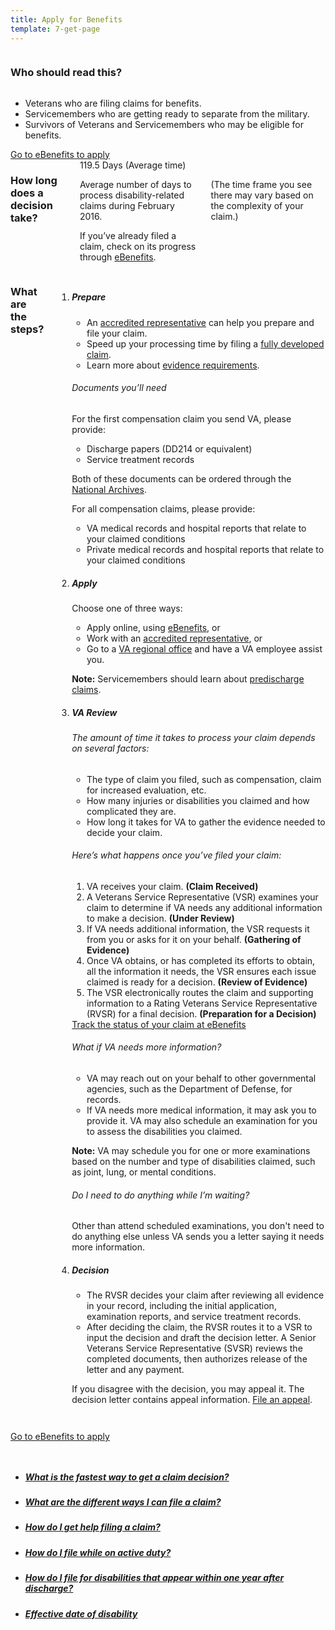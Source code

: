 ```yaml
---
title: Apply for Benefits
template: 7-get-page
---
```


<div class="main interior" role="main" markdown="0">
<div class="section one" markdown="0">
<div class="row" markdown="0">
<div class="small-12 columns"  markdown="1">

### Who should read this?

</div>

<div class="small-12 medium-8 columns"  markdown="1">

- Veterans who are filing claims for benefits.
- Servicemembers who are getting ready to separate from the military.
- Survivors of Veterans and Servicemembers who may be eligible for benefits.

</div>

<div class="small-12 medium-4 columns actions">
<a class="usa-button-primary va-button-primary" href="https://www.ebenefits.va.gov/ebenefits/homepage">Go to eBenefits to apply</a>
</div>

</div>
</div>

<div class="row" markdown="0">
<div class="small-12 columns"  markdown="1">

### How long does a decision take?

<div class="row" markdown="0">
<div class="small-12 medium-3 columns"  markdown="0">

<div class="card information" markdown="0">
<span class="number" markdown="0">119.5</span>
<span class="description" markdown="0">Days</span>
<span class="heading" markdown="0">(Average time)</span>

</div>

</div>

<div class="small-12 medium-9 columns">

<div class="info-block" markdown="1">

Average number of days to process disability-related claims during February 2016.

If you’ve already filed a claim, check on its progress through [eBenefits](https://www.ebenefits.va.gov/ebenefits/about/feature?feature=compensation-pension-claim-status).

</div>

<div class="disclaimer minimal" markdown="1">

(The time frame you see there may vary based on the complexity of your claim.)

</div>

</div>
</div>
</div>

<div class="row" markdown="0">
<div class="small-12 columns divider margin top"  markdown="1">

### What are the steps?

<ol class="process">
<li class="step one wow fadeIn animated">

<div markdown="1">

##### Prepare

- An [accredited representative](/disability-benefits/apply-for-benefits/help/index.html) can help you prepare and file your claim.
- Speed up your processing time by filing a [fully developed claim](/disability-benefits/claims-process/claim-types/fully-developed-claim/).
- Learn more about [evidence requirements](/disability-benefits/claims-process/evidence/).

</div>

<div class="feature" markdown="1">

###### Documents you’ll need

For the first compensation claim you send VA, please provide:

- Discharge papers (DD214 or equivalent)
- Service treatment records

Both of these documents can be ordered through the [National Archives]( https://www.archives.gov/veterans/military-service-records/).

For all compensation claims, please provide:

- VA medical records and hospital reports that relate to your claimed conditions
- Private medical records and hospital reports that relate to your claimed conditions

</div>

</li>

<li class="step two wow fadeIn animated">

<div markdown="1">

##### Apply

Choose one of three ways:

- Apply online, using [eBenefits]( https://www.ebenefits.va.gov/ebenefits/about/feature?feature=disability-compensation), or
- Work with an [accredited representative](/disability-benefits/apply-for-benefits/help/index.html), or
- Go to a [VA regional office](http://www.benefits.va.gov/benefits/offices.asp) and have a VA employee assist you.

**Note:** Servicemembers should learn about [predischarge claims](/disability-benefits/claims-process/claim-types/predischarge-claim/).

</div>

</li>

<li class="step three wow fadeIn animated">

<div markdown="1">

##### VA Review

###### The amount of time it takes to process your claim depends on several factors:

- The type of claim you filed, such as compensation, claim for increased evaluation, etc.
- How many injuries or disabilities you claimed and how complicated they are.
- How long it takes  for VA to gather the evidence needed to decide your claim.

</div>


<div class="feature" markdown="1">

###### Here’s what happens once you’ve filed your claim:

1. VA receives your claim. **(Claim Received)**
2. A Veterans Service Representative (VSR) examines your claim to determine if VA needs any additional information to make a decision. **(Under Review)**
3. If VA needs additional information, the VSR requests it from you or asks for it on your behalf. **(Gathering of Evidence)**
4. Once VA obtains, or has completed its efforts to obtain, all the information it needs, the VSR ensures each issue claimed is ready for a decision.
**(Review of Evidence)**
5. The VSR electronically routes the claim and supporting information to a Rating Veterans Service Representative (RVSR) for a final decision. **(Preparation for a Decision)**

</div>

<div class="actions">
<a target="_blank" href="https://www.ebenefits.va.gov/ebenefits/about/feature?feature=disability-compensation" class="usa-button-primary">Track the status of your claim at eBenefits</a>
</div>

<div markdown="1">

###### What if VA needs more information?

- VA may reach out on your behalf to other governmental agencies, such as the Department of Defense, for records.
- If VA needs more medical information, it may ask you to provide it. VA may also schedule an examination for you to assess the disabilities you claimed.

**Note:**  VA may schedule you for one or more examinations based on the number and type of disabilities claimed, such as joint, lung, or mental conditions.

###### Do I need to do anything while I’m waiting?

Other than attend scheduled examinations, you don't need to do anything else unless VA sends you a letter saying it needs more information.

</div>

</li>

<li class="step last four wow fadeIn animated">

<div markdown="1">

##### Decision

- The RVSR decides your claim after reviewing all evidence in your record, including the initial application, examination reports, and service treatment records.
- After deciding the claim, the RVSR routes it to a VSR to input the decision and draft the decision letter. A Senior Veterans Service Representative (SVSR) reviews the completed documents, then authorizes release of the letter and any payment.

If you disagree with the decision, you may appeal it. The decision letter contains appeal information. [File an appeal](/disability-benefits/claims-appeal/).

</div>

</li>

</ol>

</div>
</div>
</div>
</div>

<div class="section start" markdown="0">
<div class="action" markdown="0">
<div class="row" markdown="0">
<div class="small-12 columns" markdown="0">

<a class="usa-button-primary va-button-primary" href="https://www.ebenefits.va.gov/ebenefits/homepage">Go to eBenefits to apply</a>

</div>
</div>
</div>
</div>


<div class="navigation">
  <div class="row">
    <div class="small-12 columns">
      <ul class="va-nav-category">
        <li>
          <a href="/disability-benefits/claims-process/claim-types/fully-developed-claim/">
            <h5>What is the fastest way to get a claim decision?</h5>
          </a>
        </li>
        <li>
          <a href="/disability-benefits/apply-for-benefits/ways/">
            <h5>What are the different ways I can file a claim?</h5>
          </a>
        </li>
        <li>
          <a href="/disability-benefits/apply-for-benefits/help/">
            <h5>How do I get help filing a claim?</h5>
          </a>
        </li>
        <li>
          <a href="/disability-benefits/claims-process/claim-types/predischarge-claim/index.html">
            <h5>How do I file while on active duty?</h5>
          </a>
        </li>
        <li>
          <a href="/disability-benefits/apply-for-benefits/one-year/">
            <h5>How do I file for disabilities that appear within one year after discharge?</h5>
          </a>
        </li>
        <li>
          <a href="/disability-benefits/claims-process/date/">
          <h5>Effective date of disability</h5>
          <span></span>
          </a>
        </li>
      </ul>
    </div>
  </div>
</div>
